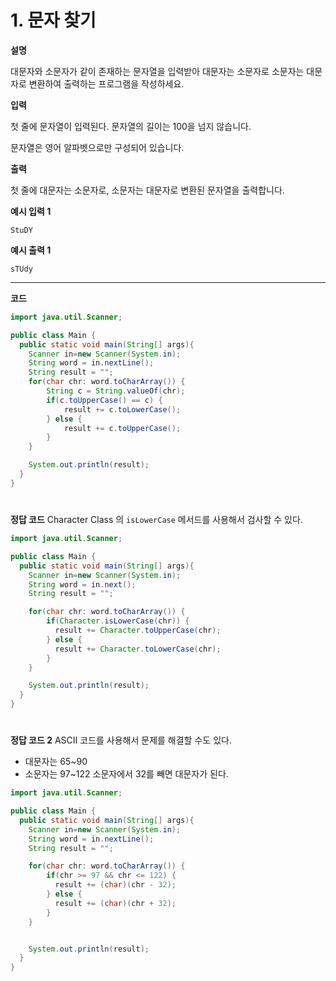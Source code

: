 # 1. 문자 찾기

**설명**

대문자와 소문자가 같이 존재하는 문자열을 입력받아 대문자는 소문자로 소문자는 대문자로 변환하여 출력하는 프로그램을 작성하세요.

**입력**

첫 줄에 문자열이 입력된다. 문자열의 길이는 100을 넘지 않습니다.

문자열은 영어 알파벳으로만 구성되어 있습니다.

**출력**

첫 줄에 대문자는 소문자로, 소문자는 대문자로 변환된 문자열을 출력합니다.

**예시 입력 1**

```
StuDY
```

**예시 출력 1**

```
sTUdy
```

---

**코드**

```java
import java.util.Scanner;

public class Main {
  public static void main(String[] args){
    Scanner in=new Scanner(System.in);
    String word = in.nextLine();
    String result = "";
    for(char chr: word.toCharArray()) {
        String c = String.valueOf(chr);
        if(c.toUpperCase() == c) {
            result += c.toLowerCase();
        } else {
            result += c.toUpperCase();
        }
    }

    System.out.println(result);
  }
}
```

#

**정답 코드**
Character Class 의 `isLowerCase` 메서드를 사용해서 검사할 수 있다.

```java
import java.util.Scanner;

public class Main {
  public static void main(String[] args){
    Scanner in=new Scanner(System.in);
    String word = in.next();
    String result = "";

    for(char chr: word.toCharArray()) {
        if(Character.isLowerCase(chr)) {
          result += Character.toUpperCase(chr);
        } else {
          result += Character.toLowerCase(chr);
        }
    }

    System.out.println(result);
  }
}
```

#

**정답 코드 2**
ASCII 코드를 사용해서 문제를 해결할 수도 있다.

- 대문자는 65~90
- 소문자는 97~122
  소문자에서 32를 빼면 대문자가 된다.

```java
import java.util.Scanner;

public class Main {
  public static void main(String[] args){
    Scanner in=new Scanner(System.in);
    String word = in.nextLine();
    String result = "";

    for(char chr: word.toCharArray()) {
        if(chr >= 97 && chr <= 122) {
          result += (char)(chr - 32);
        } else {
          result += (char)(chr + 32);
        }
    }


    System.out.println(result);
  }
}
```
